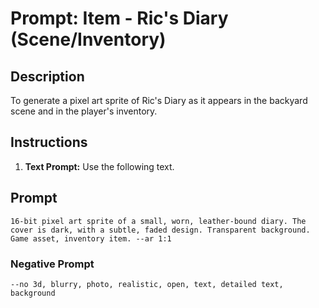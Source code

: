 # Prompt: Item - Ric's Diary (Scene/Inventory)

## Description
To generate a pixel art sprite of Ric's Diary as it appears in the backyard scene and in the player's inventory.

## Instructions
1.  **Text Prompt:** Use the following text.

## Prompt
```
16-bit pixel art sprite of a small, worn, leather-bound diary. The cover is dark, with a subtle, faded design. Transparent background. Game asset, inventory item. --ar 1:1
```

### Negative Prompt
```
--no 3d, blurry, photo, realistic, open, text, detailed text, background
```
